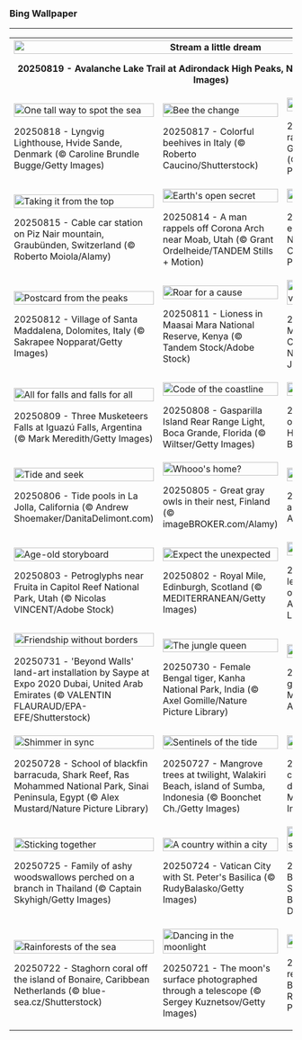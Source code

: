 <h3>
 Bing Wallpaper
</h3>
<hr/>
<table>
<tr>
<th colspan="3">
<img alt="Stream a little dream" src="https://www.bing.com/th?id=OHR.AvalancheLake_EN-US1814683119_UHD.jpg&amp;rf=LaDigue_UHD.jpg&amp;pid=hp&amp;w=3840&amp;h=2160&amp;rs=1&amp;c=4" width="100%"/><p>20250819 - Avalanche Lake Trail at Adirondack High Peaks, New York (© Posnov/Getty Images)</p></th>
</tr>
<tr>
<td><img alt="One tall way to spot the sea" src="https://www.bing.com/th?id=OHR.LyngvigLighthouse_EN-US1600601632_UHD.jpg&amp;rf=LaDigue_UHD.jpg&amp;pid=hp&amp;w=3840&amp;h=2160&amp;rs=1&amp;c=4" width="100%"/><p>20250818 - Lyngvig Lighthouse, Hvide Sande, Denmark (© Caroline Brundle Bugge/Getty Images)</p></td>
<td><img alt="Bee the change" src="https://www.bing.com/th?id=OHR.ColorfulBeehives_EN-US1476944743_UHD.jpg&amp;rf=LaDigue_UHD.jpg&amp;pid=hp&amp;w=3840&amp;h=2160&amp;rs=1&amp;c=4" width="100%"/><p>20250817 - Colorful beehives in Italy (© Roberto Caucino/Shutterstock)</p></td>
<td><img alt="Winging it underwater" src="https://www.bing.com/th?id=OHR.SpottedEagleRay_EN-US9227600044_UHD.jpg&amp;rf=LaDigue_UHD.jpg&amp;pid=hp&amp;w=3840&amp;h=2160&amp;rs=1&amp;c=4" width="100%"/><p>20250816 - Spotted eagle rays, San Cristóbal Island, Galápagos Islands, Ecuador (© Tui De Roy/Minden Pictures)</p></td>
</tr>
<tr>
<td><img alt="Taking it from the top" src="https://www.bing.com/th?id=OHR.PizNairPeak_EN-US9097547756_UHD.jpg&amp;rf=LaDigue_UHD.jpg&amp;pid=hp&amp;w=3840&amp;h=2160&amp;rs=1&amp;c=4" width="100%"/><p>20250815 - Cable car station on Piz Nair mountain, Graubünden, Switzerland (© Roberto Moiola/Alamy)</p></td>
<td><img alt="Earth's open secret" src="https://www.bing.com/th?id=OHR.CoronaArch_EN-US8928406175_UHD.jpg&amp;rf=LaDigue_UHD.jpg&amp;pid=hp&amp;w=3840&amp;h=2160&amp;rs=1&amp;c=4" width="100%"/><p>20250814 - A man rappels off Corona Arch near Moab, Utah (© Grant Ordelheide/TANDEM Stills + Motion)</p></td>
<td><img alt="Wild, wise, and wonderful" src="https://www.bing.com/th?id=OHR.KenyaElephants_EN-US8723347309_UHD.jpg&amp;rf=LaDigue_UHD.jpg&amp;pid=hp&amp;w=3840&amp;h=2160&amp;rs=1&amp;c=4" width="100%"/><p>20250813 - African elephant herd, Amboseli National Park, Kenya (© Chase Dekker/Minden Pictures)</p></td>
</tr>
<tr>
<td><img alt="Postcard from the peaks" src="https://www.bing.com/th?id=OHR.SantaMaddalena_EN-US8546897995_UHD.jpg&amp;rf=LaDigue_UHD.jpg&amp;pid=hp&amp;w=3840&amp;h=2160&amp;rs=1&amp;c=4" width="100%"/><p>20250812 - Village of Santa Maddalena, Dolomites, Italy (© Sakrapee Nopparat/Getty Images)</p></td>
<td><img alt="Roar for a cause" src="https://www.bing.com/th?id=OHR.LionessKenya_EN-US8440386444_UHD.jpg&amp;rf=LaDigue_UHD.jpg&amp;pid=hp&amp;w=3840&amp;h=2160&amp;rs=1&amp;c=4" width="100%"/><p>20250811 - Lioness in Maasai Mara National Reserve, Kenya (© Tandem Stock/Adobe Stock)</p></td>
<td><img alt="Honoring Indigenous voices" src="https://www.bing.com/th?id=OHR.MaoriRock_EN-US6499689741_UHD.jpg&amp;rf=LaDigue_UHD.jpg&amp;pid=hp&amp;w=3840&amp;h=2160&amp;rs=1&amp;c=4" width="100%"/><p>20250810 - Ngātoroirangi Mine Bay Māori Rock Carvings on Lake Taupō, New Zealand (© Joppi/Getty Images)</p></td>
</tr>
<tr>
<td><img alt="All for falls and falls for all" src="https://www.bing.com/th?id=OHR.IguazuArgentina_EN-US5953375078_UHD.jpg&amp;rf=LaDigue_UHD.jpg&amp;pid=hp&amp;w=3840&amp;h=2160&amp;rs=1&amp;c=4" width="100%"/><p>20250809 - Three Musketeers Falls at Iguazú Falls, Argentina (© Mark Meredith/Getty Images)</p></td>
<td><img alt="Code of the coastline" src="https://www.bing.com/th?id=OHR.GasparillaLight_EN-US0554204214_UHD.jpg&amp;rf=LaDigue_UHD.jpg&amp;pid=hp&amp;w=3840&amp;h=2160&amp;rs=1&amp;c=4" width="100%"/><p>20250808 - Gasparilla Island Rear Range Light, Boca Grande, Florida (© Wiltser/Getty Images)</p></td>
<td><img alt="Off the grid" src="https://www.bing.com/th?id=OHR.NaPaliKauai_EN-US7451684312_UHD.jpg&amp;rf=LaDigue_UHD.jpg&amp;pid=hp&amp;w=3840&amp;h=2160&amp;rs=1&amp;c=4" width="100%"/><p>20250807 - Kalalau Beach on the Nā Pali Coast, Kauai, Hawaii (© Russ Bishop/DanitaDelimont.com)</p></td>
</tr>
<tr><td><img alt="Tide and seek" src="https://www.bing.com/th?id=OHR.CaliforniaTidepool_EN-US9089576317_UHD.jpg&amp;rf=LaDigue_UHD.jpg&amp;pid=hp&amp;w=3840&amp;h=2160&amp;rs=1&amp;c=4" width="100%"/><p>20250806 - Tide pools in La Jolla, California (© Andrew Shoemaker/DanitaDelimont.com)</p></td><td><img alt="Whooo's home?" src="https://www.bing.com/th?id=OHR.LaplandOwl_EN-US8965493818_UHD.jpg&amp;rf=LaDigue_UHD.jpg&amp;pid=hp&amp;w=3840&amp;h=2160&amp;rs=1&amp;c=4" width="100%"/><p>20250805 - Great gray owls in their nest, Finland (© imageBROKER.com/Alamy)</p></td><td><img alt="Hello yellow!" src="https://www.bing.com/th?id=OHR.HappySunflower_EN-US8791544241_UHD.jpg&amp;rf=LaDigue_UHD.jpg&amp;pid=hp&amp;w=3840&amp;h=2160&amp;rs=1&amp;c=4" width="100%"/><p>20250804 - Sunflowers in a field in summer (© Arsgera/Shutterstock)</p></td></tr><tr><td><img alt="Age-old storyboard" src="https://www.bing.com/th?id=OHR.FruitaPetroglyphs_EN-US8712481828_UHD.jpg&amp;rf=LaDigue_UHD.jpg&amp;pid=hp&amp;w=3840&amp;h=2160&amp;rs=1&amp;c=4" width="100%"/><p>20250803 - Petroglyphs near Fruita in Capitol Reef National Park, Utah (© Nicolas VINCENT/Adobe Stock)</p></td><td><img alt="Expect the unexpected" src="https://www.bing.com/th?id=OHR.EdinburghFringe_EN-US5923216873_UHD.jpg&amp;rf=LaDigue_UHD.jpg&amp;pid=hp&amp;w=3840&amp;h=2160&amp;rs=1&amp;c=4" width="100%"/><p>20250802 - Royal Mile, Edinburgh, Scotland (© MEDITERRANEAN/Getty Images)</p></td><td><img alt="Madagascar native" src="https://www.bing.com/th?id=OHR.BabyLemur_EN-US9264861498_UHD.jpg&amp;rf=LaDigue_UHD.jpg&amp;pid=hp&amp;w=3840&amp;h=2160&amp;rs=1&amp;c=4" width="100%"/><p>20250801 - Ring-tailed lemur infant playing with its own tail, Madagascar (© Andy Rouse/Nature Picture Library)</p></td></tr><tr><td><img alt="Friendship without borders" src="https://www.bing.com/th?id=OHR.SaypeDubai_EN-US5078679271_UHD.jpg&amp;rf=LaDigue_UHD.jpg&amp;pid=hp&amp;w=3840&amp;h=2160&amp;rs=1&amp;c=4" width="100%"/><p>20250731 - 'Beyond Walls' land-art installation by Saype at Expo 2020 Dubai, United Arab Emirates (© VALENTIN FLAURAUD/EPA-EFE/Shutterstock)</p></td><td><img alt="The jungle queen" src="https://www.bing.com/th?id=OHR.TigerDay_EN-US5038876410_UHD.jpg&amp;rf=LaDigue_UHD.jpg&amp;pid=hp&amp;w=3840&amp;h=2160&amp;rs=1&amp;c=4" width="100%"/><p>20250730 - Female Bengal tiger, Kanha National Park, India (© Axel Gomille/Nature Picture Library)</p></td><td><img alt="A steppe ahead" src="https://www.bing.com/th?id=OHR.MongoliaYurts_EN-US1803457525_UHD.jpg&amp;rf=LaDigue_UHD.jpg&amp;pid=hp&amp;w=3840&amp;h=2160&amp;rs=1&amp;c=4" width="100%"/><p>20250729 - Yurts in the grasslands of Mongolia (© Michel Arnault/Shutterstock)</p></td></tr><tr><td><img alt="Shimmer in sync" src="https://www.bing.com/th?id=OHR.BlackfinBarracuda_EN-US1227116811_UHD.jpg&amp;rf=LaDigue_UHD.jpg&amp;pid=hp&amp;w=3840&amp;h=2160&amp;rs=1&amp;c=4" width="100%"/><p>20250728 - School of blackfin barracuda, Shark Reef, Ras Mohammed National Park, Sinai Peninsula, Egypt (© Alex Mustard/Nature Picture Library)</p></td><td><img alt="Sentinels of the tide" src="https://www.bing.com/th?id=OHR.MangroveTwilight_EN-US0646432423_UHD.jpg&amp;rf=LaDigue_UHD.jpg&amp;pid=hp&amp;w=3840&amp;h=2160&amp;rs=1&amp;c=4" width="100%"/><p>20250727 - Mangrove trees at twilight, Walakiri Beach, island of Sumba, Indonesia (© Boonchet Ch./Getty Images)</p></td><td><img alt="Canvas of life" src="https://www.bing.com/th?id=OHR.LasPalmas_EN-US0568727017_UHD.jpg&amp;rf=LaDigue_UHD.jpg&amp;pid=hp&amp;w=3840&amp;h=2160&amp;rs=1&amp;c=4" width="100%"/><p>20250726 - Aerial view of colorful houses, Las Palmas de Gran Canaria, Spain (© Marco Bottigelli/Getty Images)</p></td></tr><tr><td><img alt="Sticking together" src="https://www.bing.com/th?id=OHR.AshyWoodswallow_EN-US7005770998_UHD.jpg&amp;rf=LaDigue_UHD.jpg&amp;pid=hp&amp;w=3840&amp;h=2160&amp;rs=1&amp;c=4" width="100%"/><p>20250725 - Family of ashy woodswallows perched on a branch in Thailand (© Captain Skyhigh/Getty Images)</p></td><td><img alt="A country within a city" src="https://www.bing.com/th?id=OHR.VaticanCity_EN-US5915643866_UHD.jpg&amp;rf=LaDigue_UHD.jpg&amp;pid=hp&amp;w=3840&amp;h=2160&amp;rs=1&amp;c=4" width="100%"/><p>20250724 - Vatican City with St. Peter's Basilica (© RudyBalasko/Getty Images)</p></td><td><img alt="Epic sunsets and ancient secrets" src="https://www.bing.com/th?id=OHR.BadlandsSunset_EN-US5821746223_UHD.jpg&amp;rf=LaDigue_UHD.jpg&amp;pid=hp&amp;w=3840&amp;h=2160&amp;rs=1&amp;c=4" width="100%"/><p>20250723 - Sunset over Badlands National Park, South Dakota (© Petr Bednarik/Danita Delimont/Alamy)</p></td></tr><tr><td><img alt="Rainforests of the sea" src="https://www.bing.com/th?id=OHR.AcroporaReef_EN-US5567789372_UHD.jpg&amp;rf=LaDigue_UHD.jpg&amp;pid=hp&amp;w=3840&amp;h=2160&amp;rs=1&amp;c=4" width="100%"/><p>20250722 - Staghorn coral off the island of Bonaire, Caribbean Netherlands (© blue-sea.cz/Shutterstock)</p></td><td><img alt="Dancing in the moonlight" src="https://www.bing.com/th?id=OHR.BigMoon_EN-US5436003142_UHD.jpg&amp;rf=LaDigue_UHD.jpg&amp;pid=hp&amp;w=3840&amp;h=2160&amp;rs=1&amp;c=4" width="100%"/><p>20250721 - The moon's surface photographed through a telescope (© Sergey Kuznetsov/Getty Images)</p></td><td><img alt="Moth-ers day" src="https://www.bing.com/th?id=OHR.MothWeek_EN-US5360572836_UHD.jpg&amp;rf=LaDigue_UHD.jpg&amp;pid=hp&amp;w=3840&amp;h=2160&amp;rs=1&amp;c=4" width="100%"/><p>20250720 - Luna moth resting on cedar elm, New Braunfels, Texas, USA (© Rolf Nussbaumer/Nature Picture Library)</p></td></tr></table>
